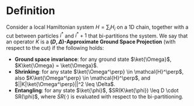 # Definition
Consider a local Hamiltonian system $H = \sum_i H_i$ on a 1D chain, together with a cut between particles $i^*$ and $i^* + 1$ that bi-partitions the system. We say that an operator $K$ is a **$(D, \Delta)$-Approximate Ground Space Projection** (with respect to the cut) if the following holds: 
- **Ground space invariance**: for any ground state $\ket{\Omega}$, $K\ket{\Omega} = \ket{\Omega}$. 
- **Shrinking**: for any state $\ket{\Omega^\perp} \in \mathcal{H}^\perp$, also $K\ket{\Omega^\perp} \in \mathcal{H}^\perp$, and $||K|\ket{\Omega^\perp}||^2 \leq \Delta$. 
- **Entangling**: for any state $\ket{\phi}$, $SR(K\ket{\phi}) \leq D \cdot SR(\phi)$, where $SR(\cdot)$ is evaluated with respect to the bi-partitioning. 